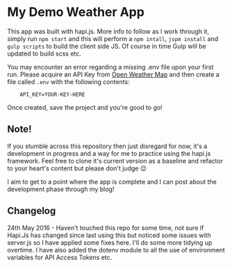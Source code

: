 # My Demo Weather App
This app was built with hapi.js. More info to follow as I work through it, simply run `npm start` and this will perform a `npm intall`, `jspm install` and `gulp scripts` to build the client side JS. Of course in time Gulp will be updated to build scss etc.

You may encounter an error regarding a missing .env file upon your first run. Please acquire an API Key from [Open Weather Map](http://openweathermap.org/api) and then create a file called `.env` with the following contents:

```
    API_KEY=YOUR-KEY-HERE
```

Once created, save the project and you're good to go!

## Note!
If you stumble across this repository then just disregard for now, it's a development in progress and a way for me to practice using the hapi.js framework. Feel free to clone it's current version as a baseline and refactor to your heart's content but please don't judge 😉

I aim to get to a point where the app is complete and I can post about the development phase through my blog!

## Changelog
24th May 2016 - Haven't touched this repo for some time, not sure if Hapi.Js has changed since last using this but noticed some issues with server.js so I have applied some fixes here. I'll do some more tidying up overtime. I have also added the dotenv module to all the use of environment variables for API Access Tokens etc.
